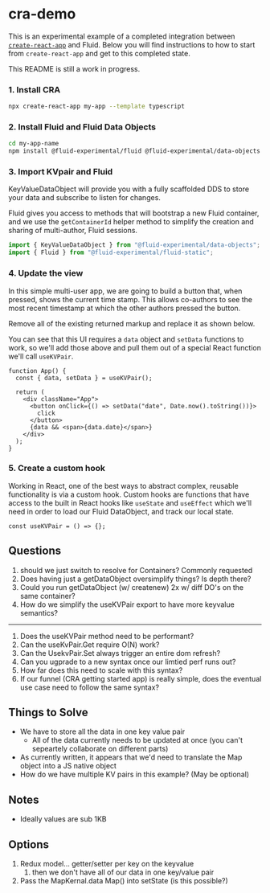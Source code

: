 # cra-demo
This is an experimental example of a completed integration between [`create-react-app`](https://create-react-app.dev/) and Fluid. Below you will find instructions to how to start from `create-react-app` and get to this completed state.

This README is still a work in progress.

### 1. Install CRA

```bash
npx create-react-app my-app --template typescript
```

### 2. Install Fluid and Fluid Data Objects

```bash
cd my-app-name
npm install @fluid-experimental/fluid @fluid-experimental/data-objects
```

### 3. Import KVpair and Fluid

KeyValueDataObject will provide you with a fully scaffolded DDS to store your data and subscribe to listen for changes.

Fluid gives you access to methods that will bootstrap a new Fluid container, and we use the `getContainerId` helper method to simplify the creation and sharing of multi-author, Fluid sessions.

```js
import { KeyValueDataObject } from "@fluid-experimental/data-objects";
import { Fluid } from "@fluid-experimental/fluid-static";
```

### 4. Update the view

In this simple multi-user app, we are going to build a button that, when pressed, shows the current time stamp. This allows co-authors to see the most recent timestamp at which the other authors pressed the button.

Remove all of the existing returned markup and replace it as shown below.

You can see that this UI requires a `data` object and `setData` functions to work, so we'll add those above and pull them out of a special React function we'll call `useKVPair`.

```tsx
function App() {
  const { data, setData } = useKVPair();

  return (
    <div className="App">
      <button onClick={() => setData("date", Date.now().toString())}>
        click
      </button>
      {data && <span>{data.date}</span>}
    </div>
  );
}
```

### 5. Create a custom hook

Working in React, one of the best ways to abstract complex, reusable functionality is via a custom hook. Custom hooks are functions that have access to the built in React hooks like `useState` and `useEffect` which we'll need in order to load our Fluid DataObject, and track our local state.

```tsx
const useKVPair = () => {};
```

## Questions

1. should we just switch to resolve for Containers? Commonly requested
2. Does having just a getDataObject oversimplify things? Is depth there?
3. Could you run getDataObject (w/ createnew) 2x w/ diff DO's on the same container?
4. How do we simplify the useKVPair export to have more keyvalue semantics?

---

1. Does the useKVPair method need to be performant?
2. Can the useKvPair.Get require O(N) work?
3. Can the UsekvPair.Set always trigger an entire dom refresh?
4. Can you ugprade to a new syntax once our limtied perf runs out?
5. How far does this need to scale with this syntax?
6. If our funnel (CRA getting started app) is really simple, does the eventual use case need to follow the same syntax?

## Things to Solve

- We have to store all the data in one key value pair
  - All of the data currently needs to be updated at once (you can't sepeartely collaborate on different parts)
- As currently written, it appears that we'd need to translate the Map object into a JS native object
- How do we have multiple KV pairs in this example? (May be optional)

## Notes

- Ideally values are sub 1KB

## Options

1. Redux model... getter/setter per key on the keyvalue
   1. then we don't have all of our data in one key/value pair
2. Pass the MapKernal.data Map() into setState (is this possible?)

